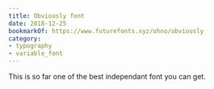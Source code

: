 ```yaml
---
title: Obviously font
date: 2018-12-25
bookmarkOf: https://www.futurefonts.xyz/ohno/obviously
category:
- typography
- variable_font
---
```

This is so far one of the best independant font you can get.
